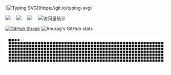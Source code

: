 <!--
**GingerHuang/GingerHuang** is a ✨ _special_ ✨ repository because its `README.md` (this file) appears on your GitHub profile.

Here are some ideas to get you started:

- 🔭 I’m currently working on ...
- 🌱 I’m currently learning ...
- 👯 I’m looking to collaborate on ...
- 🤔 I’m looking for help with ...
- 💬 Ask me about ...
- 📫 How to reach me: ...
- 😄 Pronouns: ...
- ⚡ Fun fact: ...
-->

  

[![Typing SVG](https://readme-typing-svg.demolab.com?font=Fira+Code&weight=700&size=28&pause=1000&color=2596be&vCenter=true&random=false&width=435&lines=Hello!+This+is+Ginger👋.;Welcome+Golos+and+Bamao.)](https://git.io/typing-svg)

<!-- profile logo 个人资料徽标 -->
  <div>
    <a href="https://space.bilibili.com/23025746?spm_id_from=333.337.0.0"><img src="https://img.shields.io/badge/Bilibili-B站-ff69b4" /></a>&emsp;
    <a href="https://blog.csdn.net/qq_38771613?type=blog"><img src="https://img.shields.io/badge/CSDN-论坛-c32136" /></a>&emsp;
    <a href="https://www.zhihu.com/people/huang-ge-1-24"><img src="https://img.shields.io/badge/Zhihu-知乎-blue" /></a>&emsp;
    <!-- visitor statistics logo 访问量统计徽标 -->
    <img src="https://komarev.com/ghpvc/?username=GingerHuang&label=Views&color=2596be&style=flat" alt="访问量统计" />
  </div>

[![GitHub Streak](https://streak-stats.demolab.com/?user=GingerHuang)](https://git.io/streak-stats)
![Anurag's GitHub stats](https://github-readme-stats.vercel.app/api?username=GingerHuang&show_icons=true)

<picture>
  <source media="(prefers-color-scheme: dark)" srcset="/snk/github-contribution-grid-snake-dark.svg" />
  <source media="(prefers-color-scheme: light)" srcset="/snk/github-contribution-grid-snake.svg" />
  <img alt="github-snake" src="/snk/github-contribution-grid-snake-dark.svg" />
</picture>



